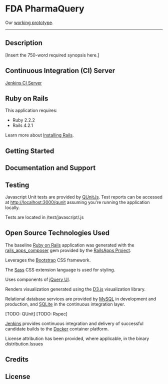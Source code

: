 # FDA PharmaQuery #

Our <a href="https://openfda.ctacdev.com" target="_blank">working prototype</a>.

---

## Description ##

[Insert the 750-word required synopsis here.]

## Continuous Integration (CI) Server ##

[Jenkins CI Server](http://ec2-54-175-101-110.compute-1.amazonaws.com/job/OpenFDA/)

## Ruby on Rails ##

This application requires:

- Ruby 2.2.2
- Rails 4.2.1

Learn more about [Installing Rails](http://railsapps.github.io/installing-rails.html).

## Getting Started ##

## Documentation and Support ##

## Testing ##

Javascript Unit tests are provided by [QUnitJs](http://qunitjs.com). Test reports can be accessed at [http://localhost:3000/qunit](http://localhost:3000/qunit) assuming you're running the application locally.

Tests are located in /test/javascript/<testName>.js

## Open Source Technologies Used ##

The baseline [Ruby on Rails](http://rubyonrails.org/) application was generated with the [rails_apps_composer](https://github.com/RailsApps/rails_apps_composer) gem
provided by the [RailsApps Project](http://railsapps.github.io/).

Leverages the [Bootstrap](http://getbootstrap.com) CSS framework.

The [Sass](http://sass-lang.com/) CSS extension language is used for styling.

Uses components of [jQuery UI](http://jqueryui.com).

Renders visualization generated using the [D3.js](http://d3js.org/) visualization library.

Relational database services are provided by [MySQL](http://www.mysql.com/) in development and production, and [SQLite](https://www.sqlite.org/) in the continuous integration layer.

[TODO: QUnit]
[TODO: Rspec]

[Jenkins](https://jenkins-ci.org/) provides continuous integration and delivery of successful candidate builds to the [Docker](https://www.docker.com/) container platform.

License attribution has been provided, where applicable, in the binary distribution.Issues

## Credits ##

## License ##
